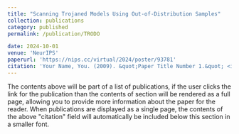 ```yaml
---
title: "Scanning Trojaned Models Using Out-of-Distribution Samples"
collection: publications
category: published
permalink: /publication/TRODO

date: 2024-10-01
venue: 'NeurIPS'
paperurl: 'https://nips.cc/virtual/2024/poster/93781'
citation: 'Your Name, You. (2009). &quot;Paper Title Number 1.&quot; <i>Journal 1</i>. 1(1).'
---
```


The contents above will be part of a list of publications, if the user clicks the link for the publication than the contents of section will be rendered as a full page, allowing you to provide more information about the paper for the reader. When publications are displayed as a single page, the contents of the above "citation" field will automatically be included below this section in a smaller font.